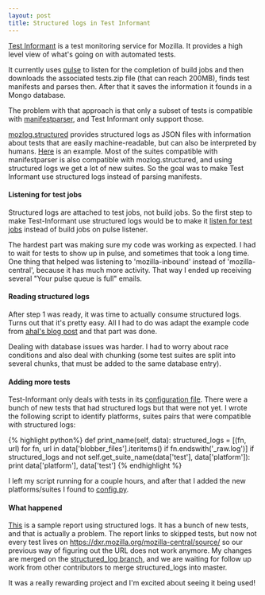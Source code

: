 ```yaml
---
layout: post
title: Structured logs in Test Informant
---
```


[Test Informant](http://brasstacks.mozilla.com/testreports/daily/latest.informant-report.html) is a test monitoring service for Mozilla. It provides a high level view of what's going on with automated tests.

It currently uses [pulse](https://pulse.mozilla.org/) to listen for the completion of build jobs and then downloads the associated tests.zip file (that can reach 200MB), finds test manifests and parses then. After that it saves the information it founds in a Mongo database.

The problem with that approach is that only a subset of tests is compatible with [manifestparser](http://people.mozilla.org/~wlachance/mozbase-docs/manifestparser.html), and Test Informant only support those.

[mozlog.structured](http://people.mozilla.org/~wlachance/mozbase-docs/mozlog_structured.html) provides structured logs as JSON files with information about tests that are easily machine-readable, but can also be interpreted by humans. [Here](http://mozilla-releng-blobs.s3.amazonaws.com/blobs/mozilla-inbound/sha512/f3e38056b2f2f509e7dfed0c4e4a13c0c39a15b1d0b505d6043d1b2a44cd9687c84c6b33dbce05a7eeb11366445977ff1ce3a4e8cc9ad570db432c9c0e41ce4c) is an example. Most of the suites compatible with manifestparser is also compatible with mozlog.structured, and using structured logs we get a lot of new suites. So the goal was to make Test Informant use structured logs instead of parsing manifests.

#### Listening for test jobs

Structured logs are attached to test jobs, not build jobs. So the first step to make Test-Informant use structured logs would be to make it [listen for test jobs](https://bugzilla.mozilla.org/show_bug.cgi?id=1124720) instead of build jobs on pulse listener.

The hardest part was making sure my code was working as expected. I had to wait for tests to show up in pulse, and sometimes that took a long time. One thing that helped was listening to 'mozilla-inbound' instead of 'mozilla-central', because it has much more activity. That way I ended up receiving several "Your pulse queue is full" emails.

#### Reading structured logs

After step 1 was ready, it was time to actually consume structured logs. Turns out that it's pretty easy. All I had to do was adapt the example code from [ahal's blog post](http://ahal.ca/blog/2014/consume-structured-test-results/) and that part was done.

Dealing with database issues was harder. I had to worry about race conditions and also deal with chunking (some test suites are split into several chunks, that must be added to the same database entry).

#### Adding more tests

Test-Informant only deals with tests in its [configuration file](https://github.com/mozilla/test-informant/blob/master/informant/config.py). There were a bunch of new tests that had structured logs but that were not yet. I wrote the following script to identify platforms, suites pairs that were compatible with structured logs:

{% highlight python%}
def print_name(self, data):
     structured_logs = [(fn, url) for fn, url in data['blobber_files'].iteritems() 
                        if fn.endswith('_raw.log')]
     if structured_logs and not self.get_suite_name(data['test'], data['platform']):
         print data['platform'], data['test']
{% endhighlight %}

I left my script running for a couple hours, and after that I added the new platforms/suites I found to [config.py](https://github.com/mozilla/test-informant/pull/3/files).

#### What happened

[This](http://people.mozilla.org/~ahalberstadt/temp-report.html) is a sample report using structured logs. It has a bunch of new tests, and that is actually a problem. The report links to skipped tests, but now not every test lives on https://dxr.mozilla.org/mozilla-central/source/ so our previous way of figuring out the URL does not work anymore. My changes are merged on the [structured_log branch](https://github.com/mozilla/test-informant/tree/structured_log), and we are waiting for follow up work from other contributors to merge structured_logs into master.

It was a really rewarding project and I'm excited about seeing it being used!
